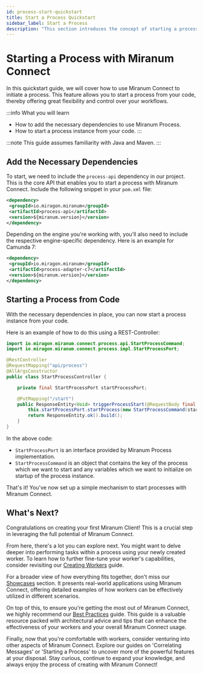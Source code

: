 ```yaml
---
id: process-start-quickstart
title: Start a Process Quickstart
sidebar_label: Start a Process
description: "This section introduces the concept of starting a process using the Miranum Connect API."
---
```


# Starting a Process with Miranum Connect

In this quickstart guide, we will cover how to use Miranum Connect to initiate a process. This feature allows you to start a process from your code, thereby offering great flexibility and control over your workflows.

:::info What you will learn
- How to add the necessary dependencies to use Miranum Process.
- How to start a process instance from your code.
:::

:::note
This guide assumes familiarity with Java and Maven.
:::

## Add the Necessary Dependencies

To start, we need to include the `process-api` dependency in our project. This is the core API that enables you to start a process with Miranum Connect. Include the following snippet in your `pom.xml` file:

```xml
<dependency>
 <groupId>io.miragon.miranum</groupId>
 <artifactId>process-api</artifactId>
 <version>${miranum.version}</version>
</dependency>
```

Depending on the engine you're working with, you'll also need to include the respective engine-specific dependency. Here is an example for Camunda 7:

```xml
<dependency>
 <groupId>io.miragon.miranum</groupId>
 <artifactId>process-adapter-c7</artifactId>
 <version>${miranum.version}</version>
</dependency>
```

## Starting a Process from Code

With the necessary dependencies in place, you can now start a process instance from your code.

Here is an example of how to do this using a REST-Controller:

```java
import io.miragon.miranum.connect.process.api.StartProcessCommand;
import io.miragon.miranum.connect.process.impl.StartProcessPort;

@RestController
@RequestMapping("api/process")
@AllArgsConstructor
public class StartProcessController {

    private final StartProcessPort startProcessPort;

    @PutMapping("/start")
    public ResponseEntity<Void> triggerProcessStart(@RequestBody final StartProcessRequestDto startProcessRequestDto) {
        this.startProcessPort.startProcess(new StartProcessCommand(startProcessRequestDto.getProcessKey(), startProcessRequestDto.getVariables()));
        return ResponseEntity.ok().build();
    }
}
```

In the above code:

- `StartProcessPort` is an interface provided by Miranum Process implementation.
- `StartProcessCommand` is an object that contains the key of the process which we want to start and any variables which we want to initialize on startup of the process instance.

That's it! You've now set up a simple mechanism to start processes with Miranum Connect.

## What's Next?

Congratulations on creating your first Miranum Client! This is a crucial step in leveraging the full potential of
Miranum Connect.

From here, there's a lot you can explore next. You might want to delve deeper into performing tasks within a process
using your newly created worker. To learn how to further fine-tune your worker's capabilities, consider revisiting
our [Creating Workers](./worker-quickstart) guide.

For a broader view of how everything fits together, don't miss our [Showcases](../../showcases/showcases-overview) section.
It presents real-world applications using Miranum Connect, offering detailed examples of how workers can be effectively
utilized in different scenarios.

On top of this, to ensure you're getting the most out of Miranum Connect, we highly recommend our 
[Best Practices](../../best-practices/best-practices-overview) guide. This guide is a valuable resource packed with architectural advice and
tips that can enhance the effectiveness of your workers and your overall Miranum Connect usage.

Finally, now that you're comfortable with workers, consider venturing into other aspects of Miranum Connect. 
Explore our guides on 'Correlating Messages' or 'Starting a Process' to uncover more of the powerful features at
your disposal.
Stay curious, continue to expand your knowledge, and always enjoy the process of creating with Miranum Connect!
